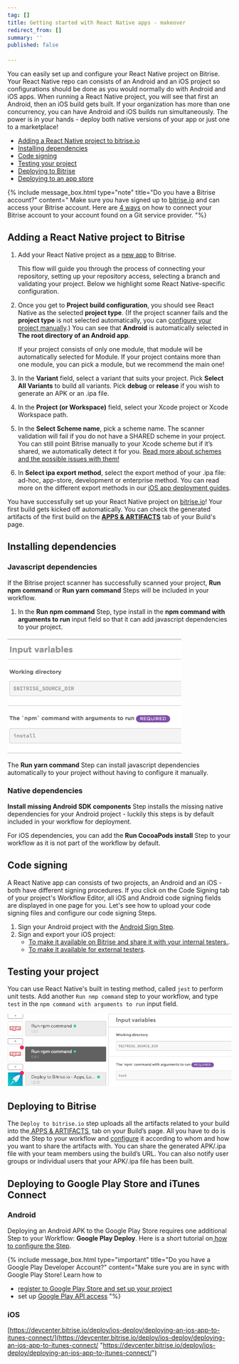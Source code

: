 ```yaml
---
tag: []
title: Getting started with React Native apps - makeover
redirect_from: []
summary: ''
published: false

---
```

You can easily set up and configure your React Native project on Bitrise. Your React Native repo can consists of an Android and an iOS project so configurations should be done as you would normally do with Android and iOS apps. When running a React Native project, you will see that first an Android, then an iOS build gets built. If your organization has more than one concurrency, you can have Android and iOS builds run simultaneously. The power is in your hands - deploy both native versions of your app or just one to a marketplace!

* [Adding a React Native project to bitrise.io](/getting-started/getting-started-with-react-native-apps/#adding-a-react-native-project-to-bitriseio)
* [Installing dependencies](/getting-started/getting-started-with-react-native-apps/#installing-dependencies)
* [Code signing](/getting-started/getting-started-with-react-native-apps/#code-signing)
* [Testing your project](/getting-started/getting-started-with-react-native-apps/#testing-your-project)
* [Deploying to Bitrise](/getting-started/getting-started-with-react-native-apps/#deploying-to-bitrise)
* [Deploying to an app store](/getting-started/getting-started-with-react-native-apps/#deploying-to-an-app-store)

{% include message_box.html type="note" title="Do you have a Bitrise account?" content=" Make sure you have signed up to [bitrise.io](https://www.bitrise.io) and can access your Bitrise account. Here are [4 ways](https://devcenter.bitrise.io/getting-started/index#signing-up-to-bitrise) on how to connect your Bitrise account to your account found on a Git service provider. "%}

## Adding a React Native project to Bitrise

1. Add your React Native project as a [new app](/getting-started/adding-a-new-app/) to Bitrise.

   This flow will guide you through the process of connecting your repository, setting up your repository access, selecting a branch and validating your project. Below we highlight some React Native-specific configuration.
2. Once you get to **Project build configuration**, you should see React Native as the selected **project type**. (If the project scanner fails and the **project type** is not selected automatically, you can [configure your project manually](https://devcenter.bitrise.io/getting-started/adding-a-new-app/setting-up-configuration#manual-project-configuration).) You can see that **Android** is automatically selected in **The root directory of an Android app**.

   If your project consists of only one module, that module will be automatically selected for Module. If your project contains more than one module, you can pick a module, but we recommend the main one!
3. In the **Variant** field, select a variant that suits your project. Pick **Select All Variants** to build all variants. Pick **debug** or **release** if you wish to generate an APK or an .ipa file.
4. In the **Project (or Workspace)** field, select your Xcode project or Xcode Workspace path.
5. In the **Select Scheme name**, pick a scheme name. The scanner validation will fail if you do not have a SHARED scheme in your  project. You can still point Bitrise manually to your Xcode scheme but if it’s shared, we automatically detect it for you. [Read more about schemes and the possible issues with them!](https://devcenter.bitrise.io/troubleshooting/frequent-ios-issues/#xcode-scheme-not-found)
6. In **Select ipa export method**, select the export method of your .ipa file: ad-hoc, app-store, development or enterprise method. You can read more on the different export methods in our [iOS app deployment guides](/deploy/ios-deploy/introduction-to-deploying-ios-apps/).

You have successfully set up your React Native project on [bitrise.io](https://www.bitrise.io)! Your first build gets kicked off automatically. You can check the generated artifacts of the first build on the [**APPS & ARTIFACTS**](/builds/build-artifacts-online/) tab of your Build's page.

## Installing dependencies

### Javascript dependencies

If the Bitrise project scanner has successfully scanned your project, **Run npm command** or **Run yarn command** Steps will be included in your workflow.

1. In the **Run npm command** Step, type install in the **npm command with arguments to run** input field so that it can add javascript dependencies to your project.

![](/img/run-nmp.png)

The **Run yarn command** Step can install javascript dependencies automatically to your project without having to configure it manually.

### Native dependencies

**Install missing Android SDK components** Step installs the missing native dependencies  for your Android project - luckily this steps is by default included in your workflow for deployment.

For iOS dependencies, you can add the **Run CocoaPods install** Step to your workflow as it is not part of the workflow by default.

## Code signing

A React Native app can consists of two projects, an Android and an iOS - both have different signing procedures. If you click on the Code Signing tab of your project's Workflow Editor, all iOS and Android code signing fields are displayed in one page for you. Let's see how to upload your code signing files and configure our code signing Steps.

1. Sign your Android project with the [Android Sign Step](/code-signing/android-code-signing/android-code-signing-using-bitrise-sign-apk-step/).
2. Sign and export your iOS project:
   * [To make it available on Bitrise and share it with your internal testers.](/deploy/ios-deploy/deploying-an-ios-app-to-bitrise-io/).
   * [To make it available for external testers](/deploy/ios-deploy/deploying-an-ios-app-for-external-testing/).

## Testing your project

You can use React Native's built in testing method, called `jest` to perform unit tests.  Add another `Run nmp command` step to your workflow, and type `test` in the `npm command with arguments to run` input field.

![](/img/test-npm.png)

## Deploying to Bitrise

The `Deploy to bitrise.io` step uploads all the artifacts related to your build into the[ APPS & ARTIFACTS ](https://devcenter.bitrise.io/builds/build-artifacts-online/) tab on your Build’s page. All you have to do is add the Step to your workflow and [configure](/tutorials/deploy/bitrise-app-deployment/) it according to whom and how you want to share the artifacts with. You can share the generated APK/.ipa file with your team members using the build’s URL. You can also notify user groups or individual users that your APK/.ipa file has been built.

## Deploying to Google Play Store and iTunes Connect

### Android

Deploying an Android APK to the Google Play Store requires one additional Step to your Workflow: **Google Play Deploy**. Here is a short tutorial on[ how to configure the Step](/deploy/android-deploy/deploying-android-apps/#deploying-to-the-google-play-store).

{% include message_box.html type="important" title="Do you have a Google Play Developer Account?" content="Make sure you are in sync with Google Play Store! Learn how to

* [register to Google Play Store and set up your project](https://devcenter.bitrise.io/tutorials/deploy/android-deployment/#register-to-google-play-store-and-set-up-your-first-project)
* set up [Google Play API access](https://devcenter.bitrise.io/tutorials/deploy/android-deployment/#set-up-google-play-api-access) "%} 

### iOS

[https://devcenter.bitrise.io/deploy/ios-deploy/deploying-an-ios-app-to-itunes-connect/](https://devcenter.bitrise.io/deploy/ios-deploy/deploying-an-ios-app-to-itunes-connect/ "https://devcenter.bitrise.io/deploy/ios-deploy/deploying-an-ios-app-to-itunes-connect/")